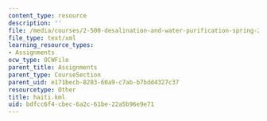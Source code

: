 ```yaml
---
content_type: resource
description: ''
file: /media/courses/2-500-desalination-and-water-purification-spring-2009/bdfcc6f4cbec6a2c61be22a5b96e9e71_haiti.kml
file_type: text/xml
learning_resource_types:
- Assignments
ocw_type: OCWFile
parent_title: Assignments
parent_type: CourseSection
parent_uid: e171becb-8283-60a9-c7ab-b7bdd4327c37
resourcetype: Other
title: haiti.kml
uid: bdfcc6f4-cbec-6a2c-61be-22a5b96e9e71
---
```

